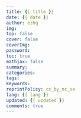 ```yaml
---
title: {{ title }}
date: {{ date }}
author: ezhq
img:
top: false
cover: false
coverImg:
password:
toc: true
mathjax: false
summary:
categories: 
tags:
keywords:
reprintPolicy: cc_by_nc_sa
lang: {{ lang }}
updated: {{ updated }}
comments: true
---
```

